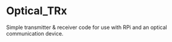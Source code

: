 # Optical_TRx
Simple transmitter &amp; receiver code for use with RPi and an optical communication device.

